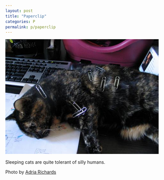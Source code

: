```yaml
---
layout: post
title: "Paperclip"
categories: P
permalink: p/paperclip
---
```


<img src="/images/p/paperclip.jpg">

Sleeping cats are quite tolerant of silly humans.

Photo by <a href="http://www.flickr.com/photos/adriarichards/3154608822">Adria Richards</a>